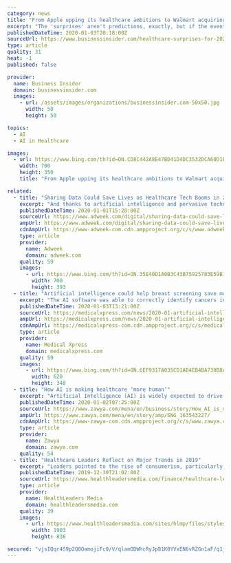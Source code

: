 ```yaml
---
category: news
title: "From Apple upping its healthcare ambitions to Walmart acquiring a health insurer, VCs shared the biggest surprises they're watching out for in 2020"
excerpt: "The 'surprises' aren't predictions, exactly, but if the events do occur, they could have big implications for investors and patients."
publishedDateTime: 2020-01-03T20:18:00Z
sourceUrl: https://www.businessinsider.com/healthcare-surprises-for-2020-from-top-investors-2020-1
type: article
quality: 31
heat: -1
published: false

provider:
  name: Business Insider
  domain: businessinsider.com
  images:
    - url: /assets/images/organizations/businessinsider.com-50x50.jpg
      width: 50
      height: 50

topics:
  - AI
  - AI in Healthcare

images:
  - url: https://www.bing.com/th?id=ON.CD8C442A8E47BD41D4DC3532DCA60D1F
    width: 700
    height: 350
    title: "From Apple upping its healthcare ambitions to Walmart acquiring a health insurer, VCs shared the biggest surprises they're watching out for in 2020"

related:
  - title: "Sharing Data Could Save Lives as Healthcare Tech Booms in 2020"
    excerpt: "And thanks to artificial intelligence and pervasive technology ... As data science makes it easier to identify people at risk of disease, healthcare AI is surging. Deep learning techniques are helping doctors spot the early signs of Alzheimer’s, eye disease and major cancers. And they’re accelerating the detection of advanced kidney ..."
    publishedDateTime: 2020-01-01T15:28:00Z
    sourceUrl: https://www.adweek.com/digital/sharing-data-could-save-lives-as-healthcare-tech-booms-in-2020/
    ampUrl: https://www.adweek.com/digital/sharing-data-could-save-lives-as-healthcare-tech-booms-in-2020/amp/
    cdnAmpUrl: https://www-adweek-com.cdn.ampproject.org/c/s/www.adweek.com/digital/sharing-data-could-save-lives-as-healthcare-tech-booms-in-2020/amp/
    type: article
    provider:
      name: Adweek
      domain: adweek.com
    quality: 59
    images:
      - url: https://www.bing.com/th?id=ON.35E40D1A0B3C43B75925783E59B18328
        width: 700
        height: 393
  - title: "Artificial intelligence could help breast screening save more lives"
    excerpt: "The AI software was able to correctly identify cancers in screening images with a similar ... \"It's very important that I sit there on the lay side to make certain that everything is anonymized, and the ethics are checked.\" Before images enter the database, they're immediately de-identified so there is no way that a researcher can find out ..."
    publishedDateTime: 2020-01-03T13:21:00Z
    sourceUrl: https://medicalxpress.com/news/2020-01-artificial-intelligence-breast-screening.html
    ampUrl: https://medicalxpress.com/news/2020-01-artificial-intelligence-breast-screening.amp
    cdnAmpUrl: https://medicalxpress-com.cdn.ampproject.org/c/s/medicalxpress.com/news/2020-01-artificial-intelligence-breast-screening.amp
    type: article
    provider:
      name: Medical Xpress
      domain: medicalxpress.com
    quality: 59
    images:
      - url: https://www.bing.com/th?id=ON.6EF9317A035CD1AB4EB4BA730B8A052A
        width: 620
        height: 348
  - title: "How AI is making healthcare ‘more human’"
    excerpt: "Artificial Intelligence (AI) is widely expected to drive important benefits across the health system, from increasing efficiency to improving patient outcomes, but it also may be key to making healthcare more human, a report said. Benefits range from increasing the amount of time clinicians can spend with patients and on cross-care team ..."
    publishedDateTime: 2020-01-02T07:25:00Z
    sourceUrl: https://www.zawya.com/mena/en/business/story/How_AI_is_making_healthcare_more_human-SNG_163543227/
    ampUrl: https://www.zawya.com/mena/en/story/amp/SNG_163543227/
    cdnAmpUrl: https://www-zawya-com.cdn.ampproject.org/c/s/www.zawya.com/mena/en/story/amp/SNG_163543227/
    type: article
    provider:
      name: Zawya
      domain: zawya.com
    quality: 54
  - title: "Healthcare Leaders Reflect on Major Trends in 2019"
    excerpt: "Leaders pointed to the rise of consumerism, particularly the growing expectations from patients about various aspects of the healthcare experience, as a major factor that drove change this year. The increasing interest in technological services, such as machine learning and artificial intelligence (AI), also made a sizable impact on ..."
    publishedDateTime: 2019-12-30T21:02:00Z
    sourceUrl: https://www.healthleadersmedia.com/finance/healthcare-leaders-reflect-major-trends-2019
    type: article
    provider:
      name: HealthLeaders Media
      domain: healthleadersmedia.com
    quality: 39
    images:
      - url: https://www.healthleadersmedia.com/sites/hlmp/files/styles/article_banner/public/2019healthcare_0.jpg?itok=gjoChzGW
        width: 1903
        height: 836

secured: "vjsIQqr4S9p2Q0OamojiFc0/V/qlamODWHcRyJp81K0YVxEN6vRZGn1aF/q1jU8KbzaXk5rn50ZdaEvkNNydyXe6sfN3+IpxLgukgzvWLRCI//PD9+twAxo8/2shrgRR7hGa2oA99po3U+BP/4Bxt0ftIFJgptxAgPxVRzAUdV4goVLdSltdRX0BUvHdyIQ8h3IrKbzvVPBq7VZIBL4y2PMCMqxVs9P2jzUSkIEQ5jVIQSetMmOS6Br+/XfDyUXNxrrlwo6MuD0uiLXgIdOgIQ==;H/gqAwY/nLLrhdYqwHdOeA=="
---
```


